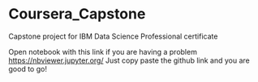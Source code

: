 # Coursera_Capstone
Capstone project for IBM Data Science Professional certificate

Open notebook with this link if you are having a problem
https://nbviewer.jupyter.org/
Just copy paste the github link and you are good to go!

